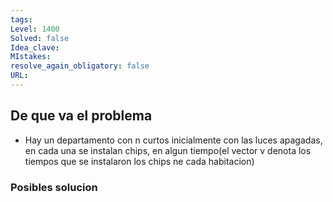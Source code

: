 ```yaml
---
tags:
Level: 1400
Solved: false 
Idea_clave: 
MIstakes: 
resolve_again_obligatory: false
URL: 
---
```


## De que va el problema

- Hay un departamento con n curtos inicialmente con las luces apagadas, en cada una se instalan chips, en algun tiempo(el vector v denota los tiempos que se instalaron los chips ne cada habitacion)


### Posibles solucion
